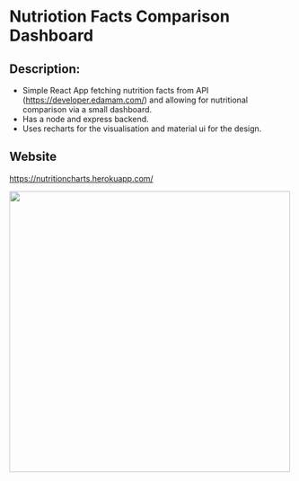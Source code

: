# Nutriotion Facts Comparison Dashboard 

## Description: 
- Simple React App fetching nutrition facts from API (https://developer.edamam.com/) and allowing for nutritional comparison via a small dashboard. 
- Has a node and express backend. 
- Uses recharts for the visualisation and material ui for the design. 
## Website
https://nutritioncharts.herokuapp.com/ 

<img src="https://drive.google.com/uc?export=view&id=1lctyTlhT82yZf2VKnFULZUGK2wKGt_by" align="left" width="500px">

